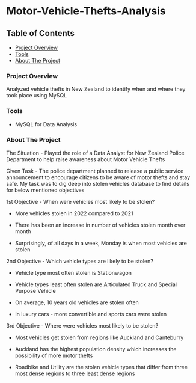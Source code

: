 # Motor-Vehicle-Thefts-Analysis


## Table of Contents

- [Project Overview](#project-overview)
- [Tools](#tools)
- [About The Project](#about-the-project)

### Project Overview
Analyzed vehicle thefts in New Zealand to identify when and where they took place using MySQL

### Tools

- MySQL for Data Analysis

### About The Project

The Situation - Played the role of a Data Analyst for New Zealand Police Department to help raise awareness about Motor Vehicle Thefts

Given Task - The police department planned to release a public service announcement to encourage citizens to be aware of motor thefts and stay safe. My task was to dig deep into stolen vehicles database to find details for below mentioned objectives

1st Objective - When were vehicles most likely to be stolen?

- More vehicles stolen in 2022 compared to 2021

- There has been an increase in number of vehicles stolen month over month

- Surprisingly, of all days in a week, Monday is when most vehicles are stolen

2nd Objective - Which vehicle types are likely to be stolen?

- Vehicle type most often stolen is Stationwagon

- Vehicle types least often stolen are Articulated Truck and Special Purpose Vehicle

- On average, 10 years old vehicles are stolen often

- In luxury cars - more convertible and sports cars were stolen

3rd Objective - Where were vehicles most likely to be stolen?

- Most vehicles get stolen from regions like Auckland and Canteburry

- Auckland has the highest population density which increases the possibility of more motor thefts

- Roadbike and Utility are the stolen vehicle types that differ from three most dense regions to three least dense regions
